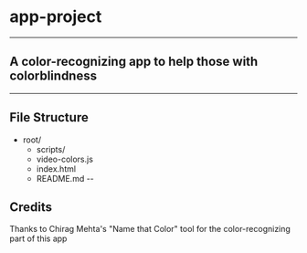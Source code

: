 # app-project
---
## A color-recognizing app to help those with colorblindness
---
## File Structure
- root/
  - scripts/
  - video-colors.js
  - index.html
  - README.md
--    
## Credits
Thanks to Chirag Mehta's "Name that Color" tool for the color-recognizing part of this app